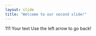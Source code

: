 ```yaml
---
layout: slide
title: "Welcome to our second slide!"
---
```


111
Your text
Use the left arrow to go back!
